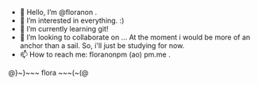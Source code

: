 - 👋 Hello, I’m @floranon .
- 👀 I’m interested in everything. :)
- 🌱 I’m currently learning git!
- 💞️ I’m looking to collaborate on ... At the moment i would be more of an anchor than a sail. So, i'll just be studying for now.
- 📫 How to reach me: floranonpm (ao) pm.me .

 @}~}~~~ flora ~~~(~(@

<!---
floranon/floranon is a ✨ special ✨ repository because its `README.md` (this file) appears on your GitHub profile.
You can click the Preview link to take a look at your changes.
--->
